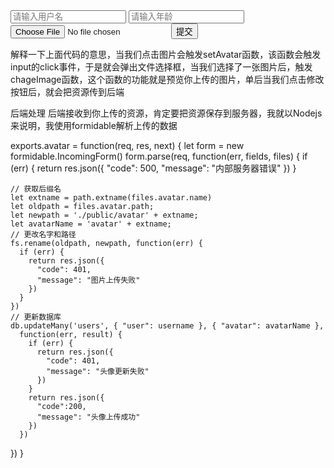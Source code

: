 <body>
  <form>
    <input type="text" value="" v-model="name" placeholder="请输入用户名">
    <input type="text" value="" v-model="age" placeholder="请输入年龄">
    <input type="file" @change="getFile($event)">
    <button @click="submitForm($event)">提交</button>
  </form>

  <script>
    window.onload = function () {
      Vue.prototype.$http = axios;
      new Vue({
        el: 'form',
        data: {
          name: '',
          age: '',
          file: ''
        },
        methods: {
          getFile(event) {
            this.file = event.target.files[0];
            console.log(this.file);
          },
          submitForm(event) {
            event.preventDefault();
            let formData = new FormData();
            formData.append('name', this.name);
            formData.append('age', this.age);
            formData.append('file', this.file);

            let config = {
              headers: {
                'Content-Type': 'multipart/form-data'
              }
            }

            this.$http.post('/upload', formData, config).then(function (res) {
              if (res.status === 2000) {
                /*这里做处理*/
              }
            })
          }
        }
      })
    }
  </script>
</body>



<template>
  <div class="admin">
    <div class="admin-content">
      <div class="edit">
        <div class="avatar">
          <div class="img">
            <img :src="avatar" @click="setAvatar">
            <span>更改</span>
          </div>
          <input type="file" name="avatar" accept="image/gif,image/jpeg,image/jpg,image/png" style="display:none" @change="changeImage($event)" ref="avatarInput">
        </div>
        <button type="button" @click="edit">确认修改</button>
      </div>
    </div>
  </div>
</template>
<script>
import AdminAside from '../../components/admin/AdminAside.vue'
export default {
  data() {
    return {
      avatar: this.$store.state.administrator.avatar,
    }
  },
  methods: {
    edit() {
      // 修改了头像
        if (this.$refs.avatarInput.files.length !== 0) {
          var image = new FormData()
          image.append('avatar', this.$refs.avatarInput.files[0])
          this.axios.post('/avatar', image, {
            headers: {
              "Content-Type": "multipart/form-data"
            }
          })
        }
      })
    },
    setAvatar() {
      this.$refs.avatarInput.click()
    },
    changeImage(e) {
      var file = e.target.files[0]
      var reader = new FileReader()
      var that = this
      reader.readAsDataURL(file)
      reader.onload = function(e) {
        that.avatar = this.result
      }
    }
  }
}
</script>
解释一下上面代码的意思，当我们点击图片会触发setAvatar函数，该函数会触发input的click事件，于是就会弹出文件选择框，当我们选择了一张图片后，触发chageImage函数，这个函数的功能就是预览你上传的图片，单后当我们点击修改按钮后，就会把资源传到后端

后端处理
后端接收到你上传的资源，肯定要把资源保存到服务器，我就以Nodejs来说明，我使用formidable解析上传的数据

exports.avatar = function(req, res, next) {
  let form = new formidable.IncomingForm()
  form.parse(req, function(err, fields, files) {
    if (err) {
      return res.json({
        "code": 500,
        "message": "内部服务器错误"
      })
    }

    // 获取后缀名
    let extname = path.extname(files.avatar.name)
    let oldpath = files.avatar.path;
    let newpath = './public/avatar' + extname;
    let avatarName = 'avatar' + extname;
    // 更改名字和路径
    fs.rename(oldpath, newpath, function(err) {
      if (err) {
        return res.json({
          "code": 401,
          "message": "图片上传失败"
        })
      }
    })
    // 更新数据库
    db.updateMany('users', { "user": username }, { "avatar": avatarName },
      function(err, result) {
        if (err) {
          return res.json({
            "code": 401,
            "message": "头像更新失败"
          })
        }
        return res.json({
          "code":200,
          "message": "头像上传成功"
        })
      })
  })
}